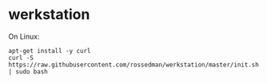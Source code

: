 # werkstation

On Linux:

```
apt-get install -y curl
curl -S https://raw.githubusercontent.com/rossedman/werkstation/master/init.sh | sudo bash
```
